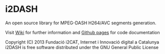 # i2DASH
An open source library for MPEG-DASH H264/AVC segments generation.

Visit [Wiki](https://github.com/ua-i2cat/i2DASH/wiki) for further information and [Github pages](http://ua-i2cat.github.io/i2DASH) for code documentation

Copyright (C) 2013  Fundació i2CAT, Internet i Innovació digital a Catalunya
i2DASH is free software distributed under the GNU General Public License
